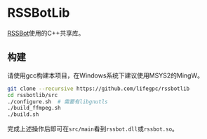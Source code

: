 # RSSBotLib
[RSSBot](https://github.com/lifegpc/rssbot)使用的C++共享库。
## 构建
请使用gcc构建本项目，在Windows系统下建议使用MSYS2的MingW。
```bash
git clone --recursive https://github.com/lifegpc/rssbotlib
cd rssbotlib/src
./configure.sh  # 需要有libgnutls
./build_ffmpeg.sh
./build.sh
```
完成上述操作后即可在`src/main`看到`rssbot.dll`或`rssbot.so`。

